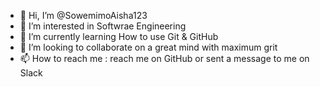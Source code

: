 - 👋 Hi, I’m @SowemimoAisha123
- 👀 I’m interested in Softwrae Engineering
- 🌱 I’m currently learning How to use Git & GitHub
- 💞️ I’m looking to collaborate on a great mind with maximum grit
- 📫 How to reach me : reach me on GitHub or sent a message to me on Slack
